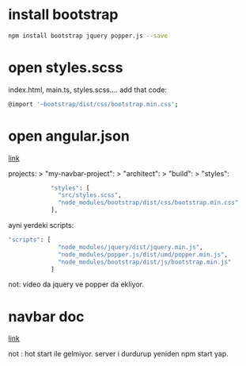 # install bootstrap

```.sh
npm install bootstrap jquery popper.js --save
```

# open styles.scss

index.html, main.ts, styles.scss.... add that code:

```.sh
@import '~bootstrap/dist/css/bootstrap.min.css';
```

# open angular.json

[link](https://www.youtube.com/watch?v=g9ucAJU0Bb8&ab_channel=CodeHandbook)

projects: > "my-navbar-project": > "architect": > "build": > "styles":

```.sh
            "styles": [
              "src/styles.scss",
              "node_modules/bootstrap/dist/css/bootstrap.min.css"
            ],
```

ayni yerdeki scripts:

```.sh
"scripts": [
              "node_modules/jquery/dist/jquery.min.js",
              "node_modules/popper.js/dist/umd/popper.min.js",
              "node_modules/bootstrap/dist/js/bootstrap.min.js"
            ]
```

not: video da jquery ve popper da ekliyor.


# navbar doc

[link](https://getbootstrap.com/docs/4.0/components/navbar/)


not : hot start ile gelmiyor. server i durdurup yeniden npm start yap.